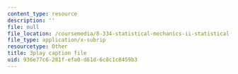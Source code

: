 ```yaml
---
content_type: resource
description: ''
file: null
file_location: /coursemedia/8-334-statistical-mechanics-ii-statistical-physics-of-fields-spring-2014/936e77c6281fefa0d61d6c8c1c8459b3_1581262.srt
file_type: application/x-subrip
resourcetype: Other
title: 3play caption file
uid: 936e77c6-281f-efa0-d61d-6c8c1c8459b3
---
```

